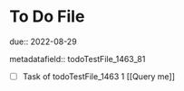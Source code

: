# To Do File

due:: 2022-08-29

metadatafield:: todoTestFile_1463_81

- [ ] Task of todoTestFile_1463 1 [[Query me]]
